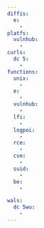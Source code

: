 ```yaml
---
diffis:
  e:
    -
platfs:
  vulnhub:
    -
curls:
  dc 5:
    -
functions:
  unix:
    -
  e:
    -
  vulnhub:
    -
  lfi:
    -
  logpoi:
    -
  rce:
    -
  cve:
    -
  suid:
    -
  be:
    -

wals:
  dc 5wu:
    -
---
```

